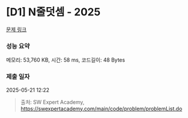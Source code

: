 # [D1] N줄덧셈 - 2025 

[문제 링크](https://swexpertacademy.com/main/code/problem/problemDetail.do?contestProbId=AV5QFZtaAscDFAUq) 

### 성능 요약

메모리: 53,760 KB, 시간: 58 ms, 코드길이: 48 Bytes

### 제출 일자

2025-05-21 12:22



> 출처: SW Expert Academy, https://swexpertacademy.com/main/code/problem/problemList.do